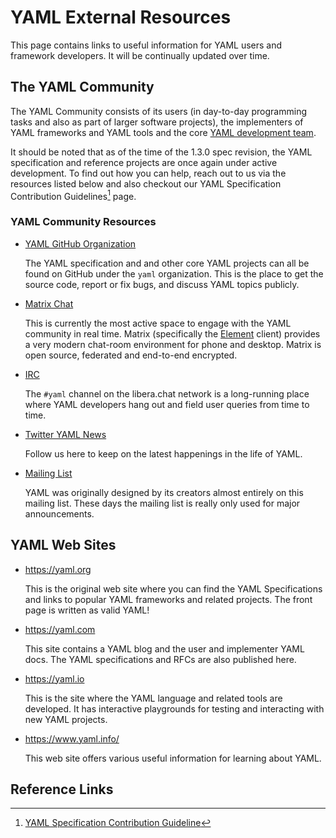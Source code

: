 # YAML External Resources

This page contains links to useful information for YAML users and framework
developers.
It will be continually updated over time.

## The YAML Community

The YAML Community consists of its users (in day-to-day programming tasks and
also as part of larger software projects), the implementers of YAML frameworks
and YAML tools and the core [YAML development team](team).

It should be noted that as of the time of the 1.3.0 spec revision, the YAML
specification and reference projects are once again under active development.
To find out how you can help, reach out to us via the resources listed below
and also checkout our YAML Specification Contribution Guidelines[^contributing]
page.


### YAML Community Resources

* [YAML GitHub Organization](https://github.com/yaml/)

  The YAML specification and and other core YAML projects can all be found on
  GitHub under the `yaml` organization.
  This is the place to get the source code, report or fix bugs, and discuss
  YAML topics publicly.

* [Matrix Chat](https://matrix.to/#/#chat:yaml.io)

  This is currently the most active space to engage with the YAML community in
  real time.
  Matrix (specifically the [Element](https://element.io/) client) provides a
  very modern chat-room environment for phone and desktop.
  Matrix is open source, federated and end-to-end encrypted.

* [IRC](https://web.libera.chat/?channels#yaml)

  The `#yaml` channel on the libera.chat network is a long-running place where
  YAML developers hang out and field user queries from time to time.

* [Twitter YAML News](https://twitter.com/yamlnews)

  Follow us here to keep on the latest happenings in the life of YAML.

* [Mailing List](https://sourceforge.net/projects/yaml/lists/yaml-core)

  YAML was originally designed by its creators almost entirely on this mailing
  list.
  These days the mailing list is really only used for major announcements.


## YAML Web Sites

* <https://yaml.org>

  This is the original web site where you can find the YAML Specifications and
  links to popular YAML frameworks and related projects.
  The front page is written as valid YAML!

* <https://yaml.com>

  This site contains a YAML blog and the user and implementer YAML docs.
  The YAML specifications and RFCs are also published here.

* <https://yaml.io>

  This is the site where the YAML language and related tools are developed.
  It has interactive playgrounds for testing and interacting with new YAML
  projects.

* <https://www.yaml.info/>

  This web site offers various useful information for learning about YAML.


## Reference Links

[^contributing]: [YAML Specification Contribution Guideline](https://github.com/yaml/yaml-spec/blob/main/.github/contributing.md)
